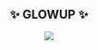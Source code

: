 <div align="center">

  <h2>✨ GLOWUP ✨</h2>
  
  <p align="center">
    <img 
    src="[https://readme-typing-svg.herokuapp.com?font=Courier+New&pause=1000&color=f5a225&center=true&width=440&height=45&vCenter=true&size=35&lines=The best website to find beauty salons](https://readme-typing-svg.herokuapp.com?font=Delius+Swash+Caps&weight=700&size=16&duration=3000&pause=2000&color=D47D10&background=FFFC000B&center=true&vCenter=true&width=435&lines=The+best+website+to+find+beauty+salons)" 
    />
  </p>
</div>
